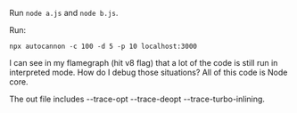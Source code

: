 Run `node a.js` and `node b.js`.

Run:

```
npx autocannon -c 100 -d 5 -p 10 localhost:3000
```

I can see in my flamegraph (hit v8 flag) that a lot of the code is still
run in interpreted mode. How do I debug those situations? All of this
code is Node core.

The out file includes --trace-opt --trace-deopt --trace-turbo-inlining.
